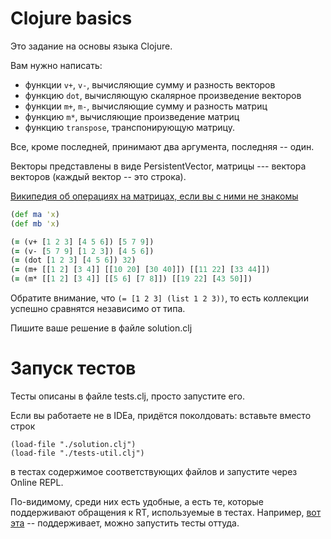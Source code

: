 # Clojure basics

Это задание на основы языка Clojure.

Вам нужно написать:
 - функции `v+`, `v-`, вычисляющие сумму и разность векторов
 - функцию `dot`, вычисляющую скалярное произведение векторов
 - функции `m+`, `m-`, вычисляющие сумму и разность матриц
 - функцию `m*`, вычисляющие произведение матриц
 - функцию `transpose`, транспонирующую матрицу.

Все, кроме последней, принимают два аргумента, последняя -- один. 

Векторы представлены в виде PersistentVector, матрицы --- вектора векторов (каждый вектор -- это строка).

[Википедия об операциях на матрицах, если вы с ними не знакомы](https://ru.wikipedia.org/wiki/%D0%9C%D0%B0%D1%82%D1%80%D0%B8%D1%86%D0%B0_(%D0%BC%D0%B0%D1%82%D0%B5%D0%BC%D0%B0%D1%82%D0%B8%D0%BA%D0%B0)#%D0%9E%D0%BF%D0%B5%D1%80%D0%B0%D1%86%D0%B8%D0%B8_%D0%BD%D0%B0%D0%B4_%D0%BC%D0%B0%D1%82%D1%80%D0%B8%D1%86%D0%B0%D0%BC%D0%B8)

```clj
(def ma 'x)
(def mb 'x)

(= (v+ [1 2 3] [4 5 6]) [5 7 9])
(= (v- [5 7 9] [1 2 3]) [4 5 6])
(= (dot [1 2 3] [4 5 6]) 32)
(= (m+ [[1 2] [3 4]] [[10 20] [30 40]]) [[11 22] [33 44]])
(= (m* [[1 2] [3 4]] [[5 6] [7 8]]) [[19 22] [43 50]]) 
```

Обратите внимание, что `(= [1 2 3] (list 1 2 3))`, то есть коллекции успешно сравнятся независимо от типа.

Пишите ваше решение в файле solution.clj

# Запуск тестов

Тесты описаны в файле tests.clj, просто запустите его.

Если вы работаете не в IDEa, придётся поколдовать: вставьте вместо строк 

```cloljure
(load-file "./solution.clj")
(load-file "./tests-util.clj")
```

в тестах содержимое соответствующих файлов и запустите через Online REPL. 

По-видимому, среди них есть удобные, а есть те, которые поддерживают обращения к RT, используемые в тестах.
Например, [вот эта](https://www.mycompiler.io/new/clojure) -- поддерживает, можно запустить тесты оттуда.

